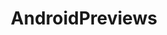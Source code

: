 ---
title: AndroidPreviews
crosslinks:
- androiddev
- Android
- GooglePixel
- Nexus6P
- me_irl
- nexus5x
- androidapps
- nexus6
---